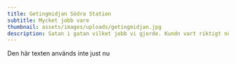 ```yaml
---
title: Getingmidjan Södra Station
subtitle: Mycket jobb vare
thumbnail: assets/images/uploads/getingmidjan.jpg
description: Satan i gatan vilket jobb vi gjorde. Kundn vart riktigt nöjd också.
---
```

Den här texten används inte just nu
